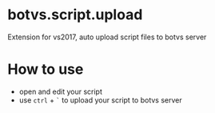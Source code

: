 # botvs.script.upload
Extension for vs2017, auto upload script files to botvs server

# How to use
* open and edit your script
* use <code>ctrl</code> + <code>`</code> to upload your script to botvs server
